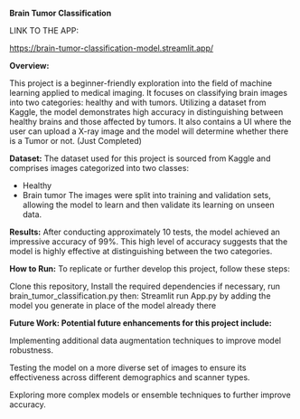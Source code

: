 **Brain Tumor Classification**

LINK TO THE APP:

https://brain-tumor-classification-model.streamlit.app/

**Overview:**
	
 This project is a beginner-friendly exploration into the field of machine learning applied to medical imaging. It focuses on classifying brain images into two categories: healthy and with tumors. Utilizing a dataset from Kaggle, the model demonstrates high accuracy in distinguishing between healthy brains and those affected by tumors. It also contains a UI where the user can upload a X-ray image and the model will determine whether there is a Tumor or not. (Just Completed) 


**Dataset:**
The dataset used for this project is sourced from Kaggle and comprises images categorized into two classes:

- Healthy
- Brain tumor
The images were split into training and validation sets, allowing the model to learn and then validate its learning on unseen data.


**Results:**
After conducting approximately 10 tests, the model achieved an impressive accuracy of 99%. This high level of accuracy suggests that the model is highly effective at distinguishing between the two categories.


**How to Run:**
To replicate or further develop this project, follow these steps:

Clone this repository,
Install the required dependencies if necessary,
run brain_tumor_classification.py
then: Streamlit run App.py by adding the model you generate in place of the model already there


**Future Work:
Potential future enhancements for this project include:**

Implementing additional data augmentation techniques to improve model robustness.

Testing the model on a more diverse set of images to ensure its effectiveness across different demographics and scanner types.

Exploring more complex models or ensemble techniques to further improve accuracy.
